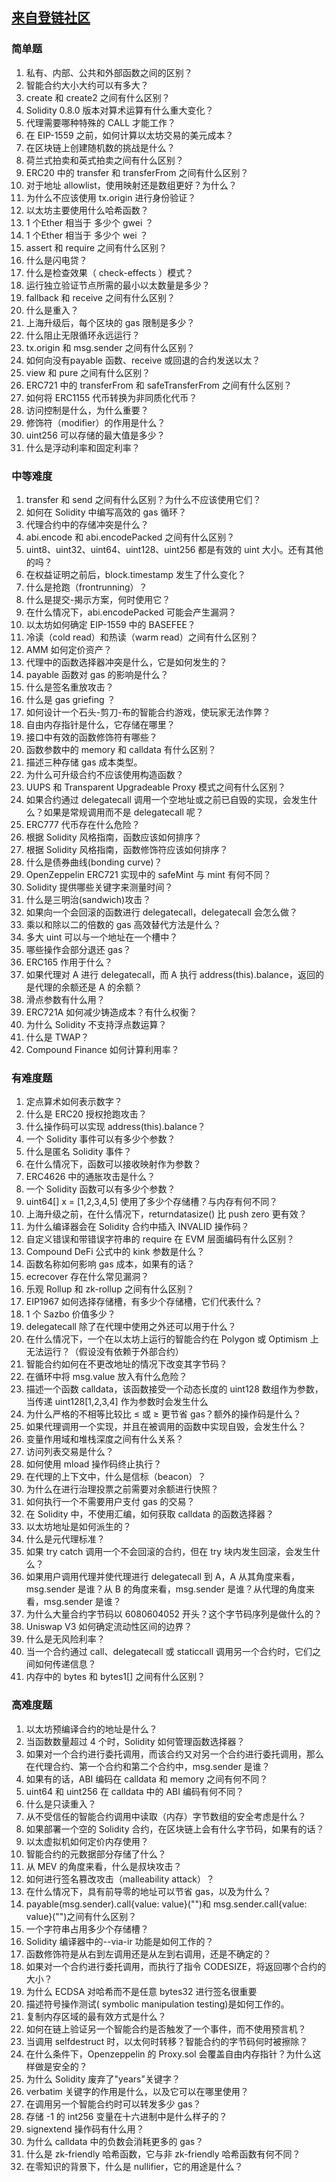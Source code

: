 
##  [来自登链社区](https://www.learnblockchain.cn/article/7076)
### 简单题
1. 私有、内部、公共和外部函数之间的区别？
2. 智能合约大小大约可以有多大？
3. create 和 create2 之间有什么区别？
4. Solidity 0.8.0 版本对算术运算有什么重大变化？
5. 代理需要哪种特殊的 CALL 才能工作？
6. 在 EIP-1559 之前，如何计算以太坊交易的美元成本？
7. 在区块链上创建随机数的挑战是什么？
8. 荷兰式拍卖和英式拍卖之间有什么区别？
9. ERC20 中的 transfer 和 transferFrom 之间有什么区别？
10. 对于地址 allowlist，使用映射还是数组更好？为什么？
11. 为什么不应该使用 tx.origin 进行身份验证？
12. 以太坊主要使用什么哈希函数？
13. 1 个Ether 相当于 多少个 gwei ？
14. 1 个Ether 相当于 多少个 wei ？
15. assert 和 require 之间有什么区别？
16. 什么是闪电贷？
17. 什么是检查效果（ check-effects ）模式？
18. 运行独立验证节点所需的最小以太数量是多少？
19. fallback 和 receive 之间有什么区别？
20. 什么是重入？
21. 上海升级后，每个区块的 gas 限制是多少？
22. 什么阻止无限循环永远运行？
23. tx.origin 和 msg.sender 之间有什么区别？
24. 如何向没有payable 函数、receive 或回退的合约发送以太？
25. view 和 pure 之间有什么区别？
26. ERC721 中的 transferFrom 和 safeTransferFrom 之间有什么区别？
27. 如何将 ERC1155 代币转换为非同质化代币？
28. 访问控制是什么，为什么重要？
29. 修饰符（modifier）的作用是什么？
30. uint256 可以存储的最大值是多少？
31. 什么是浮动利率和固定利率？
### 中等难度
1. transfer 和 send 之间有什么区别？为什么不应该使用它们？
2. 如何在 Solidity 中编写高效的 gas 循环？
3. 代理合约中的存储冲突是什么？
4. abi.encode 和 abi.encodePacked 之间有什么区别？
5. uint8、uint32、uint64、uint128、uint256 都是有效的 uint 大小。还有其他的吗？
6. 在权益证明之前后，block.timestamp 发生了什么变化？
7. 什么是抢跑（frontrunning）？
8. 什么是提交-揭示方案，何时使用它？
9. 在什么情况下，abi.encodePacked 可能会产生漏洞？
10. 以太坊如何确定 EIP-1559 中的 BASEFEE？
11. 冷读（cold read）和热读（warm read）之间有什么区别？
12. AMM 如何定价资产？
13. 代理中的函数选择器冲突是什么，它是如何发生的？
14. payable 函数对 gas 的影响是什么？
15. 什么是签名重放攻击？
16. 什么是 gas griefing ？
17. 如何设计一个石头-剪刀-布的智能合约游戏，使玩家无法作弊？
18. 自由内存指针是什么，它存储在哪里？
19. 接口中有效的函数修饰符有哪些？
20. 函数参数中的 memory 和 calldata 有什么区别？
21. 描述三种存储 gas 成本类型。
22. 为什么可升级合约不应该使用构造函数？
23. UUPS 和 Transparent Upgradeable Proxy 模式之间有什么区别？
24. 如果合约通过 delegatecall 调用一个空地址或之前已自毁的实现，会发生什么？如果是常规调用而不是 delegatecall 呢？
25. ERC777 代币存在什么危险？
26. 根据 Solidity 风格指南，函数应该如何排序？
27. 根据 Solidity 风格指南，函数修饰符应该如何排序？
28. 什么是债券曲线(bonding curve)？
29. OpenZeppelin ERC721 实现中的 safeMint 与 mint 有何不同？
30. Solidity 提供哪些关键字来测量时间？
31. 什么是三明治(sandwich)攻击？
32. 如果向一个会回滚的函数进行 delegatecall，delegatecall 会怎么做？
33. 乘以和除以二的倍数的 gas 高效替代方法是什么？
34. 多大 uint 可以与一个地址在一个槽中？
35. 哪些操作会部分退还 gas？
36. ERC165 作用于什么？
37. 如果代理对 A 进行 delegatecall，而 A 执行 address(this).balance，返回的是代理的余额还是 A 的余额？
38. 滑点参数有什么用？
39. ERC721A 如何减少铸造成本？有什么权衡？
40. 为什么 Solidity 不支持浮点数运算？
41. 什么是 TWAP？
42. Compound Finance 如何计算利用率？
### 有难度题
1. 定点算术如何表示数字？
2. 什么是 ERC20 授权抢跑攻击？
3. 什么操作码可以实现 address(this).balance？
4. 一个 Solidity 事件可以有多少个参数？
5. 什么是匿名 Solidity 事件？
6. 在什么情况下，函数可以接收映射作为参数？
7. ERC4626 中的通胀攻击是什么？
8. 一个 Solidity 函数可以有多少个参数？
9. uint64[] x = [1,2,3,4,5] 使用了多少个存储槽？与内存有何不同？
10. 上海升级之前，在什么情况下，returndatasize() 比 push zero 更有效？
11. 为什么编译器会在 Solidity 合约中插入 INVALID 操作码？
12. 自定义错误和带错误字符串的 require 在 EVM 层面编码有什么区别？
13. Compound DeFi 公式中的 kink 参数是什么？
14. 函数名称如何影响 gas 成本，如果有的话？
15. ecrecover 存在什么常见漏洞？
16. 乐观 Rollup 和 zk-rollup 之间有什么区别？
17. EIP1967 如何选择存储槽，有多少个存储槽，它们代表什么？
18. 1 个 Sazbo 价值多少？
19. delegatecall 除了在代理中使用之外还可以用于什么？
20. 在什么情况下，一个在以太坊上运行的智能合约在 Polygon 或 Optimism 上无法运行？（假设没有依赖于外部合约）
21. 智能合约如何在不更改地址的情况下改变其字节码？
22. 在循环中将 msg.value 放入有什么危险？
23. 描述一个函数 calldata，该函数接受一个动态长度的 uint128 数组作为参数，当传递 uint128[1,2,3,4] 作为参数时会发生什么
24. 为什么严格的不相等比较比 ≤ 或 ≥ 更节省 gas？额外的操作码是什么？
25. 如果代理调用一个实现，并且在被调用的函数中实现自毁，会发生什么？
26. 变量作用域和堆栈深度之间有什么关系？
27. 访问列表交易是什么？
28. 如何使用 mload 操作码终止执行？
29. 在代理的上下文中，什么是信标（beacon）？
30. 为什么在进行治理投票之前需要对余额进行快照？
31. 如何执行一个不需要用户支付 gas 的交易？
32. 在 Solidity 中，不使用汇编，如何获取 calldata 的函数选择器？
33. 以太坊地址是如何派生的？
34. 什么是元代理标准？
35. 如果 try catch 调用一个不会回滚的合约，但在 try 块内发生回滚，会发生什么？
36. 如果用户调用代理并使代理进行 delegatecall 到 A，A 从其角度来看，msg.sender 是谁？从 B 的角度来看，msg.sender 是谁？从代理的角度来看，msg.sender 是谁？
37. 为什么大量合约字节码以 6080604052 开头？这个字节码序列是做什么的？
38. Uniswap V3 如何确定流动性区间的边界？
39. 什么是无风险利率？
40. 当一个合约通过 call、delegatecall 或 staticcall 调用另一个合约时，它们之间如何传递信息？
41. 内存中的 bytes 和 bytes1[] 之间有什么区别？
### 高难度题
1. 以太坊预编译合约的地址是什么？
2. 当函数数量超过 4 个时，Solidity 如何管理函数选择器？
3. 如果对一个合约进行委托调用，而该合约又对另一个合约进行委托调用，那么在代理合约、第一个合约和第二个合约中，msg.sender 是谁？
4. 如果有的话，ABI 编码在 calldata 和 memory 之间有何不同？
5. uint64 和 uint256 在 calldata 中的 ABI 编码有何不同？
6. 什么是只读重入？
7. 从不受信任的智能合约调用中读取（内存）字节数组的安全考虑是什么？
8. 如果部署一个空的 Solidity 合约，在区块链上会有什么字节码，如果有的话？
9. 以太虚拟机如何定价内存使用？
10. 智能合约的元数据部分存储了什么？
11. 从 MEV 的角度来看，什么是叔块攻击？
12. 如何进行签名篡改攻击（malleability attack）？
13. 在什么情况下，具有前导零的地址可以节省 gas，以及为什么？
14. payable(msg.sender).call{value: value}("")和 msg.sender.call{value: value}("")之间有什么区别？
15. 一个字符串占用多少个存储槽？
16. Solidity 编译器中的--via-ir 功能是如何工作的？
17. 函数修饰符是从右到左调用还是从左到右调用，还是不确定的？
18. 如果对一个合约进行委托调用，而执行了指令 CODESIZE，将返回哪个合约的大小？
19. 为什么 ECDSA 对哈希而不是任意 bytes32 进行签名很重要
20. 描述符号操作测试( symbolic manipulation testing)是如何工作的。
21. 复制内存区域的最有效方式是什么？
22. 如何在链上验证另一个智能合约是否触发了一个事件，而不使用预言机？
23. 当调用 selfdestruct 时，以太何时转移？智能合约的字节码何时被擦除？
24. 在什么条件下，Openzeppelin 的 Proxy.sol 会覆盖自由内存指针？为什么这样做是安全的？
25. 为什么 Solidity 废弃了"years"关键字？
26. verbatim 关键字的作用是什么，以及它可以在哪里使用？
27. 在调用另一个智能合约时可以转发多少 gas？
28. 存储 -1 的 int256 变量在十六进制中是什么样子的？
29. signextend 操作码有什么用？
30. 为什么 calldata 中的负数会消耗更多的 gas？
31. 什么是 zk-friendly 哈希函数，它与非 zk-friendly 哈希函数有何不同？
32. 在零知识的背景下，什么是 nullifier，它的用途是什么？
